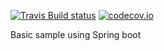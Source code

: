 [![Travis Build status](https://travis-ci.org/adamatti/LearnJavaMVC.svg?branch=master)](https://travis-ci.org/adamatti/LearnJavaMVC) [![codecov.io](https://codecov.io/github/adamatti/LearnJavaMVC/coverage.svg?branch=master)](https://codecov.io/github/adamatti/LearnJavaMVC?branch=master)

Basic sample using Spring boot